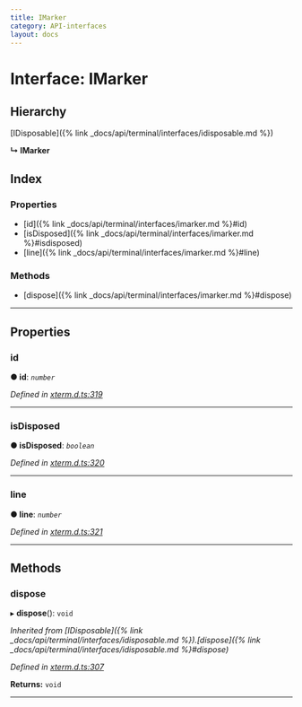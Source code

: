 ```yaml
---
title: IMarker
category: API-interfaces
layout: docs
---
```



# Interface: IMarker

## Hierarchy

 [IDisposable]({% link _docs/api/terminal/interfaces/idisposable.md %})

**↳ IMarker**

## Index

### Properties

* [id]({% link _docs/api/terminal/interfaces/imarker.md %}#id)
* [isDisposed]({% link _docs/api/terminal/interfaces/imarker.md %}#isdisposed)
* [line]({% link _docs/api/terminal/interfaces/imarker.md %}#line)

### Methods

* [dispose]({% link _docs/api/terminal/interfaces/imarker.md %}#dispose)

---

## Properties

<a id="id"></a>

###  id

**● id**: *`number`*

*Defined in [xterm.d.ts:319](https://github.com/xtermjs/xterm.js/blob/3.13.0/typings/xterm.d.ts#L319)*

___
<a id="isdisposed"></a>

###  isDisposed

**● isDisposed**: *`boolean`*

*Defined in [xterm.d.ts:320](https://github.com/xtermjs/xterm.js/blob/3.13.0/typings/xterm.d.ts#L320)*

___
<a id="line"></a>

###  line

**● line**: *`number`*

*Defined in [xterm.d.ts:321](https://github.com/xtermjs/xterm.js/blob/3.13.0/typings/xterm.d.ts#L321)*

___

## Methods

<a id="dispose"></a>

###  dispose

▸ **dispose**(): `void`

*Inherited from [IDisposable]({% link _docs/api/terminal/interfaces/idisposable.md %}).[dispose]({% link _docs/api/terminal/interfaces/idisposable.md %}#dispose)*

*Defined in [xterm.d.ts:307](https://github.com/xtermjs/xterm.js/blob/3.13.0/typings/xterm.d.ts#L307)*

**Returns:** `void`

___

